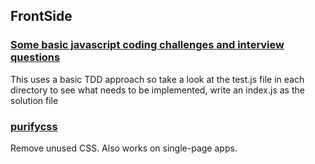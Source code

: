 ## FrontSide

### [Some basic javascript coding challenges and interview questions](https://github.com/kolodny/exercises)

This uses a basic TDD approach so take a look at the test.js file in each directory to see what needs to be implemented, 
write an index.js as the solution file

### [purifycss](https://github.com/purifycss/purifycss)

Remove unused CSS. Also works on single-page apps.